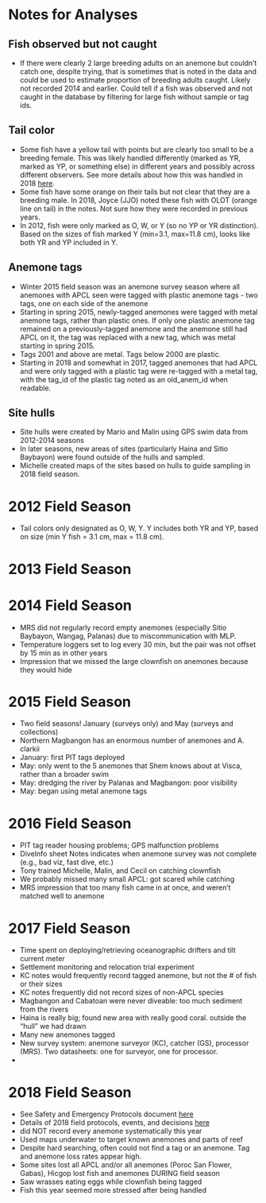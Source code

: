 # Notes for Analyses

## Fish observed but not caught
* If there were clearly 2 large breeding adults on an anemone but couldn’t catch one, despite trying, that is sometimes that is noted in the data and could be used to estimate proportion of breeding adults caught. Likely not recorded 2014 and earlier. Could tell if a fish was observed and not caught in the database by filtering for large fish without sample or tag ids.
## Tail color
* Some fish have a yellow tail with points but are clearly too small to be a breeding female. This was likely handled differently (marked as YR, marked as YP, or something else) in different years and possibly across different observers. See more details about how this was handled in 2018 [here](https://docs.google.com/document/d/1RWzReRgfI9JXVbHDzfd09vE_4pidfr-m5ykRP_T-Q7M).
* Some fish have some orange on their tails but not clear that they are a breeding male. In 2018, Joyce (JJO) noted these fish with OLOT (orange line on tail) in the notes. Not sure how they were recorded in previous years.
* In 2012, fish were only marked as O, W, or Y (so no YP or YR distinction). Based on the sizes of fish marked Y (min=3.1, max=11.8 cm), looks like both YR and YP included in Y.

## Anemone tags
* Winter 2015 field season was an anemone survey season where all anemones with APCL seen were tagged with plastic anemone tags - two tags, one on each side of the anemone
* Starting in spring 2015, newly-tagged anemones were tagged with metal anemone tags, rather than plastic ones. If only one plastic anemone tag remained on a previously-tagged anemone and the anemone still had APCL on it, the tag was replaced with a new tag, which was metal starting in spring 2015.
* Tags 2001 and above are metal. Tags below 2000 are plastic.
* Starting in 2018 and somewhat in 2017, tagged anemones that had APCL and were only tagged with a plastic tag were re-tagged with a metal tag, with the tag_id of the plastic tag noted as an old_anem_id when readable.

## Site hulls
* Site hulls were created by Mario and Malin using GPS swim data from 2012-2014 seasons
* In later seasons, new areas of sites (particularly Haina and Sitio Baybayon) were found outside of the hulls and sampled.
* Michelle created maps of the sites based on hulls to guide sampling in 2018 field season.

# 2012 Field Season
* Tail colors only designated as O, W, Y. Y includes both YR and YP, based on size (min Y fish = 3.1 cm, max = 11.8 cm).

# 2013 Field Season

# 2014 Field Season
* MRS did not regularly record empty anemones (especially Sitio Baybayon, Wangag, Palanas) due to miscommunication with MLP.
* Temperature loggers set to log every 30 min, but the pair was not offset by 15 min as in other years
* Impression that we missed the large clownfish on anemones because they would hide

# 2015 Field Season
* Two field seasons! January (surveys only) and May (surveys and collections)
* Northern Magbangon has an enormous number of anemones and A. clarkii
* January: first PIT tags deployed
* May: only went to the 5 anemones that Shem knows about at Visca, rather than a broader swim
* May: dredging the river by Palanas and Magbangon: poor visibility
* May: began using metal anemone tags

# 2016 Field Season
* PIT tag reader housing problems; GPS malfunction problems
* DiveInfo sheet Notes indicates when anemone survey was not complete (e.g., bad viz, fast dive, etc.)
* Tony trained Michelle, Malin, and Cecil on catching clownfish
* We probably missed many small APCL: got scared while catching
* MRS impression that too many fish came in at once, and weren’t matched well to anemone

# 2017 Field Season
* Time spent on deploying/retrieving oceanographic drifters and tilt current meter
* Settlement monitoring and relocation trial experiment
* KC notes would frequently record tagged anemone, but not the # of fish or their sizes
* KC notes frequently did not record sizes of non-APCL species
* Magbangon and Cabatoan were never diveable: too much sediment from the rivers
* Haina is really big; found new area with really good coral. outside the “hull” we had drawn
* Many new anemones tagged
* New survey system: anemone surveyor (KC), catcher (GS), processor (MRS). Two datasheets: one for surveyor, one for processor.
*
# 2018 Field Season
* See Safety and Emergency Protocols document [here](https://docs.google.com/document/d/1vFxBrV9YBi0idd4ExpuBzn4b2sYEQj6c2PCNpdQUjik/edit?usp=sharing)
* Details of 2018 field protocols, events, and decisions [here](https://docs.google.com/document/d/1RWzReRgfI9JXVbHDzfd09vE_4pidfr-m5ykRP_T-Q7M)
* did NOT record every anemone systematically this year
* Used maps underwater to target known anemones and parts of reef
* Despite hard searching, often could not find a tag or an anemone. Tag and anemone loss rates appear high.
* Some sites lost all APCL and/or all anemones (Poroc San Flower, Gabas), Hicgop lost fish and anemones DURING field season
* Saw wrasses eating eggs while clownfish being tagged
* Fish this year seemed more stressed after being handled


